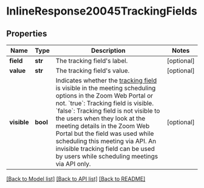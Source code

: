 # InlineResponse20045TrackingFields

## Properties
Name | Type | Description | Notes
------------ | ------------- | ------------- | -------------
**field** | **str** | The tracking field&#x27;s label. | [optional] 
**value** | **str** | The tracking field&#x27;s value. | [optional] 
**visible** | **bool** | Indicates whether the [tracking field](https://support.zoom.us/hc/en-us/articles/115000293426-Scheduling-Tracking-Fields) is visible in the meeting scheduling options in the Zoom Web Portal or not.  &#x60;true&#x60;: Tracking field is visible.       &#x60;false&#x60;: Tracking field is not visible to the users when they look at the meeting details in the Zoom Web Portal but the field was used while scheduling this meeting via API. An invisible tracking field can be used by users while scheduling meetings via API only.  | [optional] 

[[Back to Model list]](../README.md#documentation-for-models) [[Back to API list]](../README.md#documentation-for-api-endpoints) [[Back to README]](../README.md)

